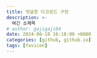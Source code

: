 ```yaml
---
title: 댓글창 다크모드 구현
description: >-
  여긴 소제목
# author: gajigaji04
date: 2024-06-18 16:18:00 +0800
categories: [github, github.io]
tags: [favicon]
---
```


#
